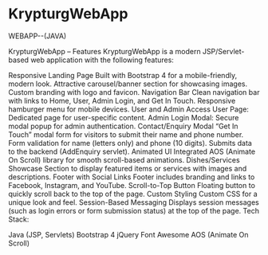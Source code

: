 # KrypturgWebApp
WEBAPP--(JAVA)




KrypturgWebApp – Features
KrypturgWebApp is a modern JSP/Servlet-based web application with the following features:

Responsive Landing Page
Built with Bootstrap 4 for a mobile-friendly, modern look.
Attractive carousel/banner section for showcasing images.
Custom branding with logo and favicon.
Navigation Bar
Clean navigation bar with links to Home, User, Admin Login, and Get In Touch.
Responsive hamburger menu for mobile devices.
User and Admin Access
User Page: Dedicated page for user-specific content.
Admin Login Modal: Secure modal popup for admin authentication.
Contact/Enquiry Modal
“Get In Touch” modal form for visitors to submit their name and phone number.
Form validation for name (letters only) and phone (10 digits).
Submits data to the backend (AddEnquiry servlet).
Animated UI
Integrated AOS (Animate On Scroll) library for smooth scroll-based animations.
Dishes/Services Showcase
Section to display featured items or services with images and descriptions.
Footer with Social Links
Footer includes branding and links to Facebook, Instagram, and YouTube.
Scroll-to-Top Button
Floating button to quickly scroll back to the top of the page.
Custom Styling
Custom CSS for a unique look and feel.
Session-Based Messaging
Displays session messages (such as login errors or form submission status) at the top of the page.
Tech Stack:

Java (JSP, Servlets)
Bootstrap 4
jQuery
Font Awesome
AOS (Animate On Scroll)

